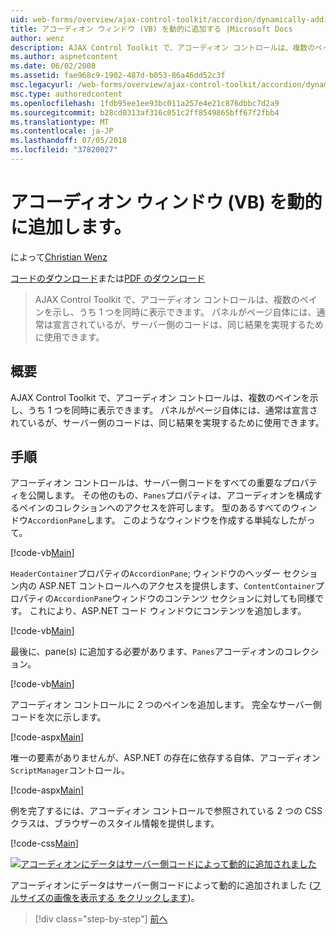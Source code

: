 ```yaml
---
uid: web-forms/overview/ajax-control-toolkit/accordion/dynamically-adding-an-accordion-pane-vb
title: アコーディオン ウィンドウ (VB) を動的に追加する |Microsoft Docs
author: wenz
description: AJAX Control Toolkit で、アコーディオン コントロールは、複数のペインを示し、うち 1 つを同時に表示できます。 パネルには、w を宣言は、通常は.
ms.author: aspnetcontent
ms.date: 06/02/2008
ms.assetid: fae968c9-1902-487d-b053-86a46dd52c3f
msc.legacyurl: /web-forms/overview/ajax-control-toolkit/accordion/dynamically-adding-an-accordion-pane-vb
msc.type: authoredcontent
ms.openlocfilehash: 1fdb95ee1ee93bc011a257e4e21c876dbbc7d2a9
ms.sourcegitcommit: b28cd0313af316c051c2ff8549865bff67f2fbb4
ms.translationtype: MT
ms.contentlocale: ja-JP
ms.lasthandoff: 07/05/2018
ms.locfileid: "37820027"
---
```

<a name="dynamically-adding-an-accordion-pane-vb"></a>アコーディオン ウィンドウ (VB) を動的に追加します。
====================
によって[Christian Wenz](https://github.com/wenz)

[コードのダウンロード](http://download.microsoft.com/download/5/6/d/56d50cef-2011-4c8f-9891-7edc6dc57df9/Accordion2.vb.zip)または[PDF のダウンロード](http://download.microsoft.com/download/6/7/1/6718d452-ff89-4d3f-a90e-c74ec2d636a3/accordion2VB.pdf)

> AJAX Control Toolkit で、アコーディオン コントロールは、複数のペインを示し、うち 1 つを同時に表示できます。 パネルがページ自体には、通常は宣言されているが、サーバー側のコードは、同じ結果を実現するために使用できます。


## <a name="overview"></a>概要

AJAX Control Toolkit で、アコーディオン コントロールは、複数のペインを示し、うち 1 つを同時に表示できます。 パネルがページ自体には、通常は宣言されているが、サーバー側のコードは、同じ結果を実現するために使用できます。

## <a name="steps"></a>手順

アコーディオン コントロールは、サーバー側コードをすべての重要なプロパティを公開します。 その他のもの、`Panes`プロパティは、アコーディオンを構成するペインのコレクションへのアクセスを許可します。 型のあるすべてのウィンドウ`AccordionPane`します。 このようなウィンドウを作成する単純なしたがって。

[!code-vb[Main](dynamically-adding-an-accordion-pane-vb/samples/sample1.vb)]

`HeaderContainer`プロパティの`AccordionPane`; ウィンドウのヘッダー セクション内の ASP.NET コントロールへのアクセスを提供します、`ContentContainer`プロパティの`AccordionPane`ウィンドウのコンテンツ セクションに対しても同様です。 これにより、ASP.NET コード ウィンドウにコンテンツを追加します。

[!code-vb[Main](dynamically-adding-an-accordion-pane-vb/samples/sample2.vb)]

最後に、pane(s) に追加する必要があります、`Panes`アコーディオンのコレクション。

[!code-vb[Main](dynamically-adding-an-accordion-pane-vb/samples/sample3.vb)]

アコーディオン コントロールに 2 つのペインを追加します。 完全なサーバー側コードを次に示します。

[!code-aspx[Main](dynamically-adding-an-accordion-pane-vb/samples/sample4.aspx)]

唯一の要素がありませんが、ASP.NET の存在に依存する自体、アコーディオン`ScriptManager`コントロール。

[!code-aspx[Main](dynamically-adding-an-accordion-pane-vb/samples/sample5.aspx)]

例を完了するには、アコーディオン コントロールで参照されている 2 つの CSS クラスは、ブラウザーのスタイル情報を提供します。

[!code-css[Main](dynamically-adding-an-accordion-pane-vb/samples/sample6.css)]


[![アコーディオンにデータはサーバー側コードによって動的に追加されました](dynamically-adding-an-accordion-pane-vb/_static/image2.png)](dynamically-adding-an-accordion-pane-vb/_static/image1.png)

アコーディオンにデータはサーバー側コードによって動的に追加されました ([フルサイズの画像を表示する をクリックします](dynamically-adding-an-accordion-pane-vb/_static/image3.png))。

> [!div class="step-by-step"]
> [前へ](databinding-to-an-accordion-vb.md)
